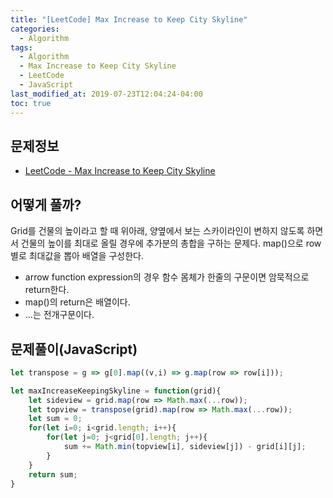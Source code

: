 ```yaml
---
title: "[LeetCode] Max Increase to Keep City Skyline"
categories: 
  - Algorithm
tags:
  - Algorithm
  - Max Increase to Keep City Skyline
  - LeetCode
  - JavaScript
last_modified_at: 2019-07-23T12:04:24-04:00
toc: true
---
```


문제정보
-
- [LeetCode - Max Increase to Keep City Skyline](https://leetcode.com/problems/max-increase-to-keep-city-skyline)


어떻게 풀까?
-
Grid를 건물의 높이라고 할 때 위아래, 양옆에서 보는 스카이라인이 변하지 않도록 하면서 건물의 높이를 최대로 올릴 경우에 추가분의 총합을 구하는 문제다. map()으로 row별로 최대값을 뽑아 배열을 구성한다. 

- arrow function expression의 경우 함수 몸체가 한줄의 구문이면 암묵적으로 return한다.
- map()의 return은 배열이다.
- ...는 전개구문이다.


문제풀이(JavaScript)
-
~~~javascript
let transpose = g => g[0].map((v,i) => g.map(row => row[i]));

let maxIncreaseKeepingSkyline = function(grid){
    let sideview = grid.map(row => Math.max(...row));
    let topview = transpose(grid).map(row => Math.max(...row));
    let sum = 0;
    for(let i=0; i<grid.length; i++){
        for(let j=0; j<grid[0].length; j++){
            sum += Math.min(topview[i], sideview[j]) - grid[i][j];
        }
    }
    return sum;
}
~~~